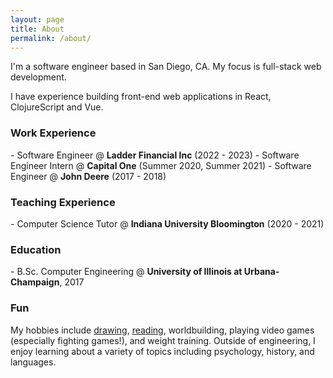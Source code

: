 ```yaml
---
layout: page
title: About
permalink: /about/
---
```


  <p>I'm a software engineer based in San Diego, CA. My focus is full-stack web development.</p>
  <p>I have experience building front-end web applications in React, ClojureScript and Vue.</p>
  <h3>Work Experience</h3>
  - Software Engineer @ <b>Ladder Financial Inc</b> (2022 - 2023)
  - Software Engineer Intern @ <b>Capital One</b> (Summer 2020, Summer 2021)
  - Software Engineer @ <b>John Deere</b> (2017 - 2018)
  <h3>Teaching Experience</h3>
  - Computer Science Tutor @ <b>Indiana University Bloomington</b> (2020 - 2021)
  <h3>Education</h3>
  - B.Sc. Computer Engineering @ <b>University of Illinois at Urbana-Champaign</b>, 2017
  <h3>Fun</h3>
  <p>My hobbies include <a href="/design"> drawing</a>, <a href="/misc#readinglist">reading</a>, worldbuilding, playing video games (especially fighting games!), and weight training. Outside of engineering, I enjoy learning about a variety of topics including psychology, history, and languages.</p>